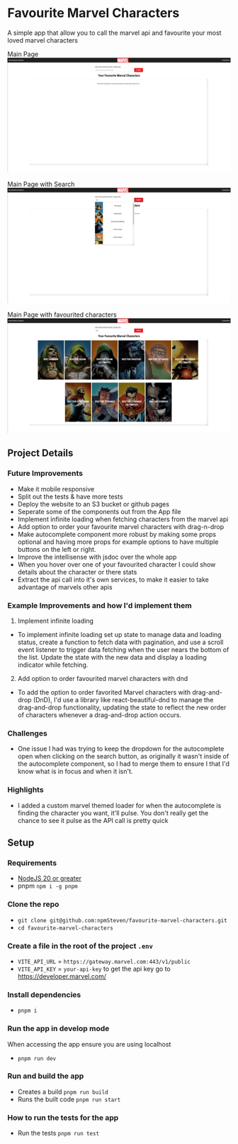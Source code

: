 # Favourite Marvel Characters
A simple app that allow you to call the marvel api and favourite your most loved marvel characters

Main Page
![marvel favourite app main page](./images/main.png)

Main Page with Search
![marvel favourite app main with search page](./images/main-search.png)

Main Page with favourited characters
![marvel favourite app main with favourited characters page](./images/main-favourite.png)

## Project Details

### Future Improvements
- Make it mobile responsive
- Split out the tests & have more tests
- Deploy the website to an S3 bucket or github pages
- Seperate some of the components out from the App file
- Implement infinite loading when fetching characters from the marvel api
- Add option to order your favourite marvel characters with drag-n-drop
- Make autocomplete component more robust by making some props optional and having more props for example options to have multiple buttons on the left or right.
- Improve the intellisense with jsdoc over the whole app
- When you hover over one of your favourited character I could show details about the character or there stats
- Extract the api call into it's own services, to make it easier to take advantage of marvels other apis

### Example Improvements and how I'd implement them
1. Implement infinite loading
  - To implement infinite loading set up state to manage data and loading status, create a function to fetch data with pagination, and use a scroll event listener to trigger data fetching when the user nears the bottom of the list. Update the state with the new data and display a loading indicator while fetching.
2. Add option to order favourited marvel characters with dnd
  - To add the option to order favorited Marvel characters with drag-and-drop (DnD), I'd use a library like react-beautiful-dnd to manage the drag-and-drop functionality, updating the state to reflect the new order of characters whenever a drag-and-drop action occurs.

### Challenges
- One issue I had was trying to keep the dropdown for the autocomplete open when clicking on the search button, as originally it wasn't inside of the autocomplete component, so I had to merge them to ensure I that I'd know what is in focus and when it isn't.

### Highlights
- I added a custom marvel themed loader for when the autocomplete is finding the character you want, it'll pulse. You don't really get the chance to see it pulse as the API call is pretty quick

## Setup

### Requirements
- [NodeJS 20 or greater](https://nodejs.org/en/download/package-manager)
- pnpm `npm i -g pnpm`

### Clone the repo
- `git clone git@github.com:npmSteven/favourite-marvel-characters.git`
- `cd favourite-marvel-characters`

### Create a file in the root of the project `.env`
- `VITE_API_URL` = `https://gateway.marvel.com:443/v1/public`
- `VITE_API_KEY` = `your-api-key` to get the api key go to https://developer.marvel.com/

### Install dependencies
- `pnpm i`

### Run the app in develop mode
When accessing the app ensure you are using localhost
- `pnpm run dev`

### Run and build the app
- Creates a build `pnpm run build`
- Runs the built code `pnpm run start`

### How to run the tests for the app
- Run the tests `pnpm run test`
